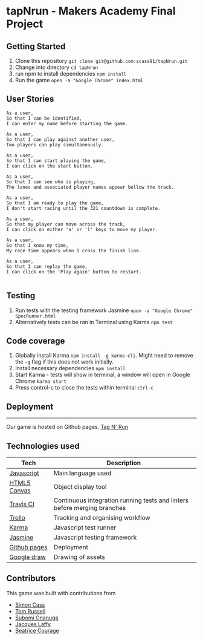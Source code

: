 # tapNrun - Makers Academy Final Project


## Getting Started

1. Clone this repository `git clone git@github.com:scass91/tapNrun.git`
2. Change into directory `cd tapNrun`
3. run npm to install dependencies `npm install`
4. Run the game `open -a "Google Chrome" index.html`

## User Stories

```
As a user,
So that I can be identified,
I can enter my name before starting the game.

As a user,
So that I can play against another user,
Two players can play simultaneously.

As a user,
So that I can start playing the game,
I can click on the start button.

As a user,
So that I can see who is playing,
The lanes and associated player names appear bellow the track.

As a user,
So that I am ready to play the game,
I don't start racing until the 321 countdown is complete.

As a user,
So that my player can move across the track,
I can click on either 'a' or 'l' keys to move my player.

As a user,
So that I know my time,
My race time appears when I cross the finish line.

As a user,
So that I can replay the game,
I can click on the 'Play again' button to restart.


```

## Testing

1. Run tests with the testing framework Jasmine `open -a "Google Chrome" SpecRunner.html`
2. Alternatively tests can be ran in Terminal using Karma `npm test`

## Code coverage

1. Globally install Karma `npm install -g karma-cli`. Might need to remove the `-g` flag if this does not work initially.
2. Install necessary dependencies `npm install`
3. Start Karma - tests will show in terminal, a window will open in Google Chrome `karma start`
4. Press control-c to close the tests within terminal `ctrl-c`

## Deployment
---
Our game is hosted on Github pages. [Tap N' Run](https://scass91.github.io/tapNrun)

## Technologies used

Tech | Description
------------- | -------------
[Javascript](https://www.javascript.com/) | Main language used
[HTML5 Canvas](https://www.w3schools.com/html/html5_canvas.asp) | Object display tool
[Travis CI](https://travis-ci.org/) | Continuous integration running tests and linters before merging branches
[Trello](https://trello.com/) | Tracking and organising workflow
[Karma](https://karma-runner.github.io/latest/index.html) | Javascript test runner
[Jasmine](https://jasmine.github.io) | Javascript testing framework
[Github pages](https://pages.github.com/) | Deployment
[Google draw](https://quickdraw.withgoogle.com/) | Drawing of assets

## Contributors

This game was built with contributions from
* [Simon Cass](https://github.com/scass91)
* [Tom Russell](https://github.com/tomlovesgithub)
* [Subomi Onanuga](https://github.com/subomionanuga)
* [Jacques Laffy](https://github.com/jlaffbabs)
* [Beatrice Courage](https://github.com/beacourage)
